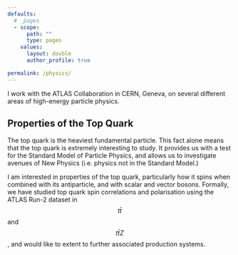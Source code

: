 ```yaml
---
defaults:
  # _pages
  - scope:
      path: ""
      type: pages
    values:
      layout: double
      author_profile: true

permalink: /physics/
---
```


<!-- # Physics  -->

I work with the ATLAS Collaboration in CERN, Geneva, on several different areas
of high-energy particle physics.

## Properties of the Top Quark
The top quark is the heaviest fundamental particle. This fact alone means that
the top quark is extremely interesting to study. It provides us with a test for
the Standard Model of Particle Physics, and allows us to investigate
avenues of New Physics (i.e. physics not in the Standard Model.)

I am interested in properties of the top quark, particularly how it spins when
combined with its antiparticle, and with scalar and vector bosons. Formally, we
have studied top quark spin correlations and polarisation using the ATLAS Run-2
dataset in $$ t \bar{t} $$ and $$ t \bar{t} Z $$, and would like to extent to
further associated production systems. 
